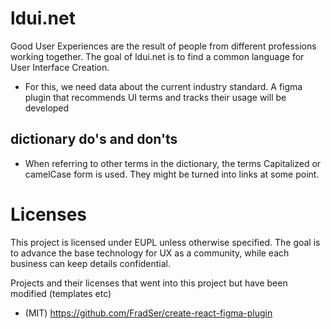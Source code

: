 # ldui.net
Good User Experiences are the result of people from different professions working together. The goal of ldui.net is to find a common language for User Interface Creation. 

- For this, we need data about the current industry standard. A figma plugin that recommends UI terms and tracks their usage will be developed

## dictionary do's and don'ts
- When referring to other terms in the dictionary, the terms Capitalized or camelCase form is used. They might be turned into links at some point.

# Licenses
This project is licensed under EUPL unless otherwise specified. The goal is to advance the base technology for UX as a community, while each business can keep details confidential.

Projects and their licenses that went into this project but have been modified (templates etc)
- (MIT) https://github.com/FradSer/create-react-figma-plugin